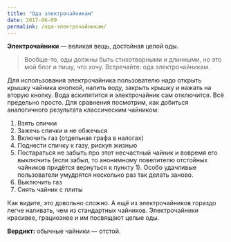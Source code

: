 ```yaml
---
title: "Ода электрочайникам"
date: 2017-06-09
permalink: /ода-электрочайникам/
---
```

**Электрочайники** — великая вещь, достойная целой оды.

> Вообще-то, оды должны быть стихотворными и длинными, но это мой блог и пишу, что хочу. Встречайте: ода электрочайникам.

Для использования электрочайника пользователю надо открыть крышку чайника кнопкой, налить воду, закрыть крышку и нажать на вторую кнопку. Вода вскипятится и электрочайник сам отключится. Всё предельно просто. Для сравнения посмотрим, как добиться аналогичного результата классическим чайником:

1. Взять спички
2. Зажечь спички и не обжечься
3. Включить газ (отдельная графа в налогах)
4. Поднести спичку к газу, рискуя жизнью
5. Постараться не забыть про этот несчастный чайник и вовремя его выключить (если забыл, то анонимному повелителю отстойных чайников придётся вернуться к пункту 1). Особо удачливые пользователи умудрятся несколько раз так делать заново.
6. Выключить газ
7. Снять чайник с плиты

Как видите, это довольно сложно. А ещё из электрочайников гораздо легче наливать, чем из стандартных чайников. Электрочайники красивее, грациознее и им посвящают целые оды.

**Вердикт:** обычные чайники — отстой.

